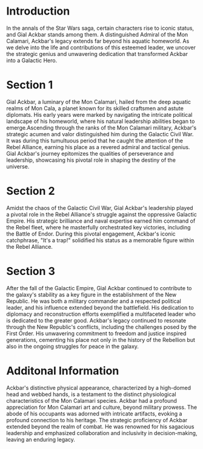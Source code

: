 # Introduction

In the annals of the Star Wars saga, certain characters rise to iconic status, and Gial Ackbar stands among them.
A distinguished Admiral of the Mon Calamari, Ackbar's legacy extends far beyond his aquatic homeworld.
As we delve into the life and contributions of this esteemed leader, we uncover the strategic genius and unwavering dedication that transformed Ackbar into a Galactic Hero.

# Section 1

Gial Ackbar, a luminary of the Mon Calamari, hailed from the deep aquatic realms of Mon Cala, a planet known for its skilled craftsmen and astute diplomats.
His early years were marked by navigating the intricate political landscape of his homeworld, where his natural leadership abilities began to emerge.Ascending through the ranks of the Mon Calamari military, Ackbar's strategic acumen and valor distinguished him during the Galactic Civil War.
It was during this tumultuous period that he caught the attention of the Rebel Alliance, earning his place as a revered admiral and tactical genius.
Gial Ackbar's journey epitomizes the qualities of perseverance and leadership, showcasing his pivotal role in shaping the destiny of the universe.

# Section 2

Amidst the chaos of the Galactic Civil War, Gial Ackbar's leadership played a pivotal role in the Rebel Alliance's struggle against the oppressive Galactic Empire.
His strategic brilliance and naval expertise earned him command of the Rebel fleet, where he masterfully orchestrated key victories, including the Battle of Endor.
During this pivotal engagement, Ackbar's iconic catchphrase, "It's a trap!" solidified his status as a memorable figure within the Rebel Alliance.

# Section 3

After the fall of the Galactic Empire, Gial Ackbar continued to contribute to the galaxy's stability as a key figure in the establishment of the New Republic.
He was both a military commander and a respected political leader, and his influence extended beyond the battlefield.
His dedication to diplomacy and reconstruction efforts exemplified a multifaceted leader who is dedicated to the greater good.
Ackbar's legacy continued to resonate through the New Republic's conflicts, including the challenges posed by the First Order.
His unwavering commitment to freedom and justice inspired generations, cementing his place not only in the history of the Rebellion but also in the ongoing struggles for peace in the galaxy.

# Additonal Information

Ackbar's distinctive physical appearance, characterized by a high-domed head and webbed hands, is a testament to the distinct physiological characteristics of the Mon Calamari species.
Ackbar had a profound appreciation for Mon Calamari art and culture, beyond military prowess.
The abode of his occupants was adorned with intricate artifacts, evoking a profound connection to his heritage.
The strategic proficiency of Ackbar extended beyond the realm of combat.
He was renowned for his sagacious leadership and emphasized collaboration and inclusivity in decision-making, leaving an enduring legacy.
